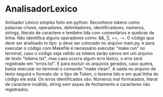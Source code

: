 # AnalisadorLexico
Anlisador Léxico simples feito em python.
Reconhece tokens como palavras-chave, operadores, delimitadores, identificadores, números, strings, literais de caractere e 
tembém lida com comentários e quebras de linha.
Não identifica alguns operadores como: &&, ||, +=, -=.
O código que deve ser analisado to tipo .p deve ser colocado no arquivo main.py, e para executar o código com Makefile é necessário executar "make run" no terminal, caso o código seja válido os tokens serão salvos em um arquivo de texto "tokens.txt", mas caso ocorra algum erro léxico, o erro será registrado em "erros.txt". E para excluir os arquivos gerados, caso queira, basta executar no terminal o comando "make clean".
A saída no arquivo de texto seguirá o formato de: o tipo de Token, o lexema lido e em qual linha do código ele está. 
Os erros identificados são: Números mal formatados, literal de caractere inválido, string sem aspas de fechamento e caracteres não registrados.
